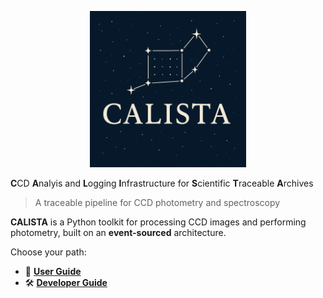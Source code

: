 <p align="center">
  <img src="images/logo.png" alt="CALISTA Logo" width="250"/>
</p>

**C**CD **A**nalyis and **L**ogging **I**nfrastructure for **S**cientific **T**raceable **A**rchives

> A traceable pipeline for CCD photometry and spectroscopy

**CALISTA** is a Python toolkit for processing CCD images and performing photometry, built on an **event-sourced** architecture.

Choose your path:

- 👤 **[User Guide](user/index.md)**
- 🛠️ **[Developer Guide](dev/index.md)**

